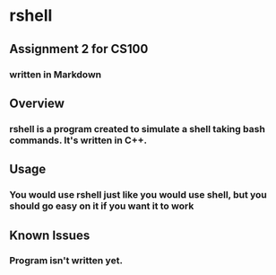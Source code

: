 <h1>rshell</h1>

<h2>Assignment 2 for CS100</h2>
<h3>written in Markdown</h3>

<h2>Overview</h2>
<h3>rshell is a program created to simulate a shell taking bash commands. It's written in C++.</h3>

<h2>Usage</h2>
<h3>You would use rshell just like you would use shell, but you should go easy on it if you want it to work</h3>

<h2>Known Issues</h2>
<h3>Program isn't written yet.</h3>
